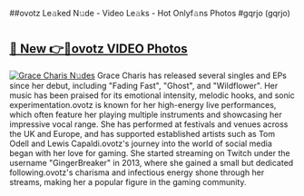 ##ovotz Le𝚊ked N𝚞de - Video Le𝚊ks - Hot Onlyf𝚊ns Photos #gqrjo (gqrjo)

# <h2><a href="https://mediaupload.pro?title=ovotz&ref=9FEB">🔗 New 👉🔴ovotz VIDEO Photos</a></h2>

[![Grace Charis N𝚞des](https://i.imgur.com/rIISA9y.gif)](https://mediaupload.pro?title=ovotz&ref=9FEB)
Grace Charis has released several singles and EPs since her debut, including "Fading Fast", "Ghost", and "Wildflower". Her music has been praised for its emotional intensity, melodic hooks, and sonic experimentation.ovotz is known for her high-energy live performances, which often feature her playing multiple instruments and showcasing her impressive vocal range. She has performed at festivals and venues across the UK and Europe, and has supported established artists such as Tom Odell and Lewis Capaldi.ovotz's journey into the world of social media began with her love for gaming. She started streaming on Twitch under the username "GingerBreaker" in 2013, where she gained a small but dedicated following.ovotz's charisma and infectious energy shone through her streams, making her a popular figure in the gaming community.